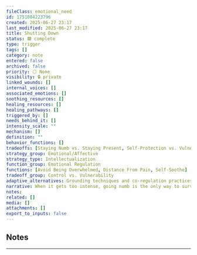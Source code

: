 ```yaml
---
fileClass: emotional_need
id: 1751084223796
created: 2025-06-27 23:17
last_modified: 2025-06-27 23:17
title: Shutting Down
status: 🟩 complete
type: trigger
tags: []
category: note
entered: false
archived: false
priority: ⚪ None
visibility: 🔒 private
linked_wounds: []
internal_voices: []
associated_emotions: []
soothing_resources: []
healing_resources: []
healing_pathways: []
triggered_by: []
needs_behind_it: []
intensity_scale: ""
mechanism: []
definition: ""
behavior_functions: []
tradeoffs: [Staying Numb vs. Staying Present, Self-Protection vs. Vulnerability]
strategy_group: Emotional/Affective
strategy_type: Intellectualization
function_group: Emotional Regulation
functions: [Avoid Being Overwhelmed, Distance From Pain, Self-Soothe]
tradeoff_group: Control vs. Vulnerability
adaptive_alternatives: Grounding techniques and co-regulation practices to stay emotionally present
narrative: When it gets too intense, going numb is the only way to survive.
notes: 
related: []
media: []
attachments: []
export_to_inputs: false
---
```


## Notes
---

